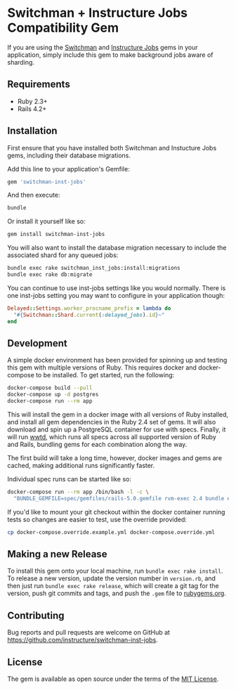 # Switchman + Instructure Jobs Compatibility Gem

If you are using the [Switchman](https://github.com/instructure/switchman) and
[Instructure Jobs](https://github.com/instructure/inst-jobs) gems in your
application, simply include this gem to make background jobs aware of sharding.


## Requirements

* Ruby 2.3+
* Rails 4.2+


## Installation

First ensure that you have installed both Switchman and Instucture Jobs gems,
including their database migrations.

Add this line to your application's Gemfile:

```ruby
gem 'switchman-inst-jobs'
```

And then execute:

```bash
bundle
```

Or install it yourself like so:

```bash
gem install switchman-inst-jobs
```

You will also want to install the database migration necessary to include the
associated shard for any queued jobs:

```bash
bundle exec rake switchman_inst_jobs:install:migrations
bundle exec rake db:migrate
```

You can continue to use inst-jobs settings like you would normally. There is one
inst-jobs setting you may want to configure in your application though:

```ruby
Delayed::Settings.worker_procname_prefix = lambda do
  "#{Switchman::Shard.current(:delayed_jobs).id}~"
end
```


## Development

A simple docker environment has been provided for spinning up and testing this
gem with multiple versions of Ruby. This requires docker and docker-compose to
be installed. To get started, run the following:

```bash
docker-compose build --pull
docker-compose up -d postgres
docker-compose run --rm app
```

This will install the gem in a docker image with all versions of Ruby installed,
and install all gem dependencies in the Ruby 2.4 set of gems. It will also
download and spin up a PostgreSQL container for use with specs. Finally, it will
run [wwtd](https://github.com/grosser/wwtd), which runs all specs across all
supported version of Ruby and Rails, bundling gems for each combination along
the way.

The first build will take a long time, however, docker images and gems are
cached, making additional runs significantly faster.

Individual spec runs can be started like so:

```bash
docker-compose run --rm app /bin/bash -l -c \
  "BUNDLE_GEMFILE=spec/gemfiles/rails-5.0.gemfile rvm-exec 2.4 bundle exec rspec"
```

If you'd like to mount your git checkout within the docker container running
tests so changes are easier to test, use the override provided:

```bash
cp docker-compose.override.example.yml docker-compose.override.yml
```


## Making a new Release

To install this gem onto your local machine, run `bundle exec rake install`. To
release a new version, update the version number in `version.rb`, and then just
run `bundle exec rake release`, which will create a git tag for the version,
push git commits and tags, and push the `.gem` file to
[rubygems.org](https://rubygems.org).


## Contributing

Bug reports and pull requests are welcome on GitHub at
https://github.com/instructure/switchman-inst-jobs.


## License

The gem is available as open source under the terms of the
[MIT License](http://opensource.org/licenses/MIT).

